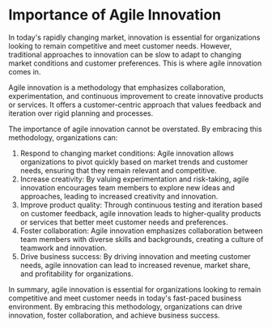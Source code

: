 # Importance of Agile Innovation

In today's rapidly changing market, innovation is essential for organizations looking to remain competitive and meet customer needs. However, traditional approaches to innovation can be slow to adapt to changing market conditions and customer preferences. This is where agile innovation comes in.

Agile innovation is a methodology that emphasizes collaboration, experimentation, and continuous improvement to create innovative products or services. It offers a customer-centric approach that values feedback and iteration over rigid planning and processes.

The importance of agile innovation cannot be overstated. By embracing this methodology, organizations can:

1. Respond to changing market conditions: Agile innovation allows organizations to pivot quickly based on market trends and customer needs, ensuring that they remain relevant and competitive.
2. Increase creativity: By valuing experimentation and risk-taking, agile innovation encourages team members to explore new ideas and approaches, leading to increased creativity and innovation.
3. Improve product quality: Through continuous testing and iteration based on customer feedback, agile innovation leads to higher-quality products or services that better meet customer needs and preferences.
4. Foster collaboration: Agile innovation emphasizes collaboration between team members with diverse skills and backgrounds, creating a culture of teamwork and innovation.
5. Drive business success: By driving innovation and meeting customer needs, agile innovation can lead to increased revenue, market share, and profitability for organizations.

In summary, agile innovation is essential for organizations looking to remain competitive and meet customer needs in today's fast-paced business environment. By embracing this methodology, organizations can drive innovation, foster collaboration, and achieve business success.
